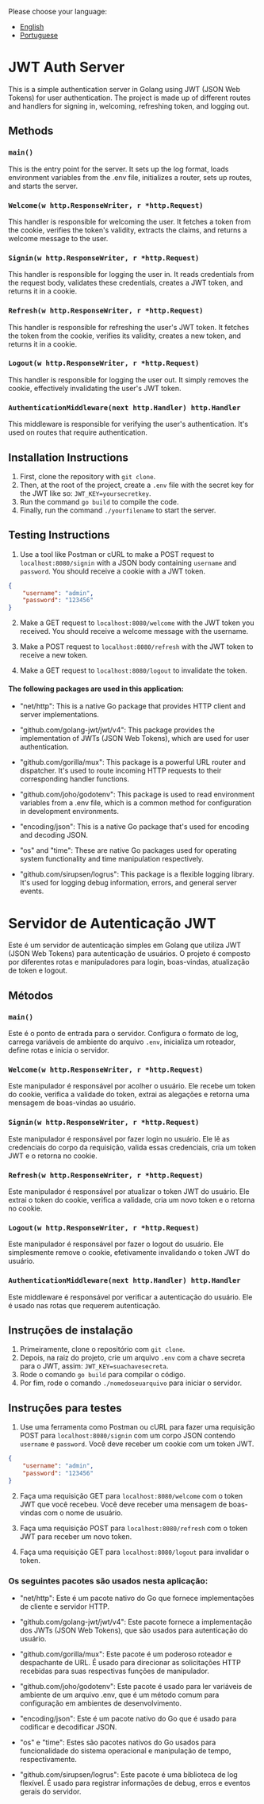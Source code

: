 Please choose your language:

- [English](#jwt-auth-server)
- [Portuguese](#servidor-de-autentica%C3%A7%C3%A3o-jwt)

# JWT Auth Server

This is a simple authentication server in Golang using JWT (JSON Web Tokens) for user authentication. The project is made up of different routes and handlers for signing in, welcoming, refreshing token, and logging out.

## Methods

### `main()`

This is the entry point for the server. It sets up the log format, loads environment variables from the .env file, initializes a router, sets up routes, and starts the server.

### `Welcome(w http.ResponseWriter, r *http.Request)`

This handler is responsible for welcoming the user. It fetches a token from the cookie, verifies the token's validity, extracts the claims, and returns a welcome message to the user.

### `Signin(w http.ResponseWriter, r *http.Request)`

This handler is responsible for logging the user in. It reads credentials from the request body, validates these credentials, creates a JWT token, and returns it in a cookie.

### `Refresh(w http.ResponseWriter, r *http.Request)`

This handler is responsible for refreshing the user's JWT token. It fetches the token from the cookie, verifies its validity, creates a new token, and returns it in a cookie.

### `Logout(w http.ResponseWriter, r *http.Request)`

This handler is responsible for logging the user out. It simply removes the cookie, effectively invalidating the user's JWT token.

### `AuthenticationMiddleware(next http.Handler) http.Handler`

This middleware is responsible for verifying the user's authentication. It's used on routes that require authentication.

## Installation Instructions

1. First, clone the repository with `git clone`.
2. Then, at the root of the project, create a `.env` file with the secret key for the JWT like so: `JWT_KEY=yoursecretkey`.
3. Run the command `go build` to compile the code.
4. Finally, run the command `./yourfilename` to start the server.

## Testing Instructions

1. Use a tool like Postman or cURL to make a POST request to `localhost:8080/signin` with a JSON body containing `username` and `password`. You should receive a cookie with a JWT token.

```json
{
	"username": "admin",
	"password": "123456"
}
```

2. Make a GET request to `localhost:8080/welcome` with the JWT token you received. You should receive a welcome message with the username.

3. Make a POST request to `localhost:8080/refresh` with the JWT token to receive a new token.

4. Make a GET request to `localhost:8080/logout` to invalidate the token.

#### The following packages are used in this application:

* "net/http": This is a native Go package that provides HTTP client and server implementations.

* "github.com/golang-jwt/jwt/v4": This package provides the implementation of JWTs (JSON Web Tokens), which are used for user authentication.

* "github.com/gorilla/mux": This package is a powerful URL router and dispatcher. It's used to route incoming HTTP requests to their corresponding handler functions.

* "github.com/joho/godotenv": This package is used to read environment variables from a .env file, which is a common method for configuration in development environments.

* "encoding/json": This is a native Go package that's used for encoding and decoding JSON.

* "os" and "time": These are native Go packages used for operating system functionality and time manipulation respectively.

* "github.com/sirupsen/logrus": This package is a flexible logging library. It's used for logging debug information, errors, and general server events.

# Servidor de Autenticação JWT

Este é um servidor de autenticação simples em Golang que utiliza JWT (JSON Web Tokens) para autenticação de usuários. O projeto é composto por diferentes rotas e manipuladores para login, boas-vindas, atualização de token e logout.

## Métodos

### `main()`

Este é o ponto de entrada para o servidor. Configura o formato de log, carrega variáveis de ambiente do arquivo `.env`, inicializa um roteador, define rotas e inicia o servidor.

### `Welcome(w http.ResponseWriter, r *http.Request)`

Este manipulador é responsável por acolher o usuário. Ele recebe um token do cookie, verifica a validade do token, extrai as alegações e retorna uma mensagem de boas-vindas ao usuário.

### `Signin(w http.ResponseWriter, r *http.Request)`

Este manipulador é responsável por fazer login no usuário. Ele lê as credenciais do corpo da requisição, valida essas credenciais, cria um token JWT e o retorna no cookie.

### `Refresh(w http.ResponseWriter, r *http.Request)`

Este manipulador é responsável por atualizar o token JWT do usuário. Ele extrai o token do cookie, verifica a validade, cria um novo token e o retorna no cookie.

### `Logout(w http.ResponseWriter, r *http.Request)`

Este manipulador é responsável por fazer o logout do usuário. Ele simplesmente remove o cookie, efetivamente invalidando o token JWT do usuário.

### `AuthenticationMiddleware(next http.Handler) http.Handler`

Este middleware é responsável por verificar a autenticação do usuário. Ele é usado nas rotas que requerem autenticação.

## Instruções de instalação

1. Primeiramente, clone o repositório com `git clone`.
2. Depois, na raiz do projeto, crie um arquivo `.env` com a chave secreta para o JWT, assim: `JWT_KEY=suachavesecreta`.
3. Rode o comando `go build` para compilar o código.
4. Por fim, rode o comando `./nomedoseuarquivo` para iniciar o servidor.

## Instruções para testes

1. Use uma ferramenta como Postman ou cURL para fazer uma requisição POST para `localhost:8080/signin` com um corpo JSON contendo `username` e `password`. Você deve receber um cookie com um token JWT.

```json
{
	"username": "admin",
	"password": "123456"
}
```

2. Faça uma requisição GET para `localhost:8080/welcome` com o token JWT que você recebeu. Você deve receber uma mensagem de boas-vindas com o nome de usuário.

3. Faça uma requisição POST para `localhost:8080/refresh` com o token JWT para receber um novo token.

4. Faça uma requisição GET para `localhost:8080/logout` para invalidar o token.

### Os seguintes pacotes são usados nesta aplicação:

* "net/http": Este é um pacote nativo do Go que fornece implementações de cliente e servidor HTTP.

* "github.com/golang-jwt/jwt/v4": Este pacote fornece a implementação dos JWTs (JSON Web Tokens), que são usados para autenticação do usuário.

* "github.com/gorilla/mux": Este pacote é um poderoso roteador e despachante de URL. É usado para direcionar as solicitações HTTP recebidas para suas respectivas funções de manipulador.

* "github.com/joho/godotenv": Este pacote é usado para ler variáveis de ambiente de um arquivo .env, que é um método comum para configuração em ambientes de desenvolvimento.

* "encoding/json": Este é um pacote nativo do Go que é usado para codificar e decodificar JSON.

* "os" e "time": Estes são pacotes nativos do Go usados para funcionalidade do sistema operacional e manipulação de tempo, respectivamente.

* "github.com/sirupsen/logrus": Este pacote é uma biblioteca de log flexível. É usado para registrar informações de debug, erros e eventos gerais do servidor.